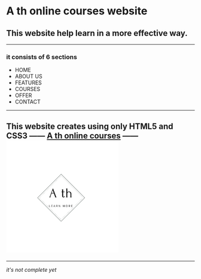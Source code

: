 # A th online courses website

## This website help learn in a more effective way.

___
### it consists of 6 sections

* HOME
* ABOUT US
* FEATURES 
* COURSES
* OFFER 
* CONTACT   
 -----

 **This website creates using only HTML5 and CSS3**
——
 [A th online courses](https://ath08.github.io/web/)
 ——
<img src="images/logo.png" width = "300px">
 ---
 ---

 *it's not complete yet*


